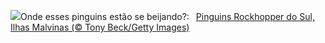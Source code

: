 ![](https://www.bing.com/th?id=OHR.KissingPenguins_PT-BR9632546224_UHD.jpg&w=1000)Onde esses pinguins estão se beijando?:&nbsp;&ensp;[Pinguins Rockhopper do Sul, Ilhas Malvinas (© Tony Beck/Getty Images)](https://www.bing.com/th?id=OHR.KissingPenguins_PT-BR9632546224_UHD.jpg)
<br><br/>
